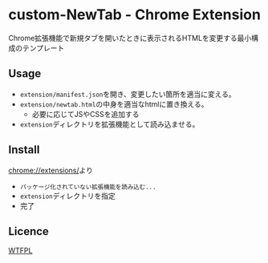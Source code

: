 custom-NewTab - Chrome Extension
====

Chrome拡張機能で新規タブを開いたときに表示されるHTMLを変更する最小構成のテンプレート

## Usage
* `extension/manifest.json`を開き、変更したい箇所を適当に変える。
* `extension/newtab.html`の中身を適当なhtmlに置き換える。
    - 必要に応じてJSやCSSを追加する
* `extension`ディレクトリを拡張機能として読み込ませる。

## Install
[chrome://extensions/](chrome://extensions/)より

* `パッケージ化されていない拡張機能を読み込む...`
* `extension`ディレクトリを指定
* 完了

## Licence
[WTFPL](http://www.wtfpl.net/)